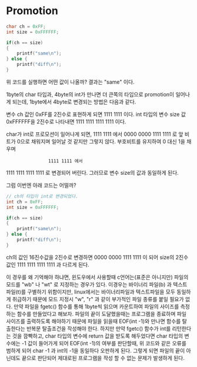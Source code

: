 # Promotion

``` c
char ch = 0xFF;
int size = 0xFFFFFF;

if(ch == size) 
{
	printf("same\n");
} else {
	printf("diff\n");
}

```

위 코드를 실행하면 어떤 값이 나올까? 
결과는 "same" 이다.

1byte의 char 타입과, 4byte의 int가 만나면 더 큰쪽의 타입으로 promotion이 일어나게 되는데,
1byte에서 4byte로 변경되는 방법은 다음과 같다.

변수 ch 값인 0xFF를 2진수로 표현하게 되면 1111 1111 이다.
int 타입의 변수 size 값 0xFFFFFF을 2진수로 나타내면 1111 1111 1111 1111 이다.

char가 int로 프로모션이 일어나게 되면,
 					1111 1111 에서
0000 0000 1111 1111 로 
앞 비트가 0으로 채워지며 일어날 것 같지만 그렇지 않다.
부호비트를 유지하여 0 대신 1을 채우며 

					1111 1111 에서
1111 1111 1111 1111 로 변경되어 버린다.
그러므로 변수 size의 값과 동일하게 된다.

그럼 이번엔 아래 코드는 어떨까? 
``` c
// ch의 타입이 int로 변경되었다. 
int ch = 0xFF;
int size = 0xFFFFFF;

if(ch == size) 
{
	printf("same\n");
} else {
	printf("diff\n");
}
```

ch의 값인 16진수값을 2진수로 변경하면 
0000 0000 1111 1111 이 되어
size의 2진수 값인
1111 1111 1111 1111 과 다르게 된다.

이 경우를 왜 기억해야 하냐면, 윈도우에서 사용할때 c언어는(표준은 아니지만) 파일의 모드를 "wb" 나 "wt" 로 지정하는 경우가 있다.
이경우는 바이너리 파일(b) 과 텍스트파일(t)를 구별하기 위함이지만, linux에서는 바이너리파일과 텍스트파일을 모두 동일하게 취급하기 때문에 모드 지정시 "w", "r" 과 같이 부가적인 파일 종류를 붙일 필요가 없다.
만약 파일을 fgetc() 함수를 통해 1byte씩 읽으며 카운트하여 파일의 사이즈를 측정하는 함수를 만들었다고 해보자.
파일의 끝이 도달했을때는 프로그램을 종료하며 파일 사이즈를 출력하도록 해야하기 때문에 파일을 읽을때 EOF(int -1)와 만나면 함수를 탈출한다는 반복문 탈출조건을 작성해야 한다. 
하지만 만약 fgetc() 함수가 int를 리턴한다는 것을 깜빡하고, char 타입의 변수에 return 값을 받도록 해두었다면 char 타입의 변수에는 -1 값이 들어가게 되어 EOF(int -1)의 여부를 판단할때, 위 코드와 같은 오류를 범하게 되어 char -1 과 int의 -1을 동일하다 오판하게 된다. 
그렇게 되면 파일의 끝이 아닌데도 끝으로 판단되어 제대로된 프로그램을 작성 할 수 없는 문제가 발생하게 된다.
